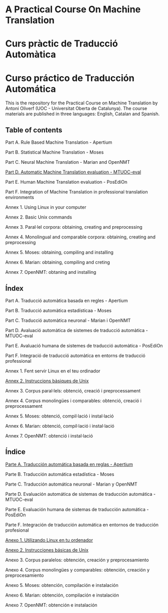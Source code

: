 # A Practical Course On Machine Translation
# Curs pràctic de Traducció Automàtica
# Curso práctico de Traducción Automática

This is the repository for the Practical Course on Machine Translation by Antoni Oliverf (UOC - Universitat Oberta de Catalunya). The course materials are published in three languages: English, Catalan and Spanish.

## Table of contents

Part A. Rule Based Machine Translation - Apertium

Part B. Statistical Machine Translation - Moses

Part C. Neural Machine Translation - Marian and OpenNMT

[Part D. Automatic Machine Translation evaluation - MTUOC-eval](https://github.com/aoliverg/a_practical_course_on_machine_translation/wiki/Part-D.-Automatic-Machine-Translation-evaluation---MTUOC-eval)

Part E. Human Machine Translation evaluation - PosEdiOn

Part F. Integration of Machine Translation in professional translation environments

Annex 1. Using Linux in your computer

Annex 2. Basic Unix commands

Annex 3. Paral·lel corpora: obtaining, creating and preprocessing

Annex 4. Monolingual and comparable corpora: obtaining, creating and preprocessing

Annex 5. Moses: obtaining, compiling and installing

Annex 6. Marian: obtaining, compiling and creting

Annex 7. OpenNMT: obtaning and installing


## Índex

Part A. Traducció automàtica basada en regles - Apertium

Part B. Traducció automàtica estadísticaa - Moses

Part C. Traducció automàtica neuronal - Marian i OpenNMT

Part D. Avaluació automàtica de sistemes de traducció automàtica - MTUOC-eval

Part E. Avaluació humana de sistemes de traducció automàtica - PosEdiOn

Part F. Integració de traducció automàtica en entorns de traducció professional

Annex 1. Fent servir Linux en el teu ordinador

[Annex 2. Instruccions bàsiques de Unix](https://github.com/aoliverg/a_practical_course_on_machine_translation/wiki/Anexo-2.-Instrucciones-b%C3%A1sicas-de-Unix)

Annex 3. Corpus paral·lels: obtenció, creació i preprocessament

Annex 4. Corpus monolingües i comparables: obtenció, creació i preprocessament

Annex 5. Moses: obtenció, compil·lació i instal·lació

Annex 6. Marian: obtenció, compil·lació i instal·lació

Annex 7. OpenNMT: obtenció i instal·lació

## Índice

[Parte A. Traducción automática basada en reglas - Apertium](https://github.com/aoliverg/a_practical_course_on_machine_translation/wiki/Part-A.-Traducci%C3%B3-autom%C3%A0tica-basada-en-regles---Apertium)

Parte B. Traducción automática estadística - Moses

Parte C. Traducción automática neuronal - Marian y OpenNMT

Parte D. Evaluación automática de sistemas de traducción automática - MTUOC-eval

Parte E. Evaluación humana de sistemas de traducción automática - PosEdiOn

Parte F. Integración de traducción automática en entornos de traducción profesional

[Anexo 1. Utilizando Linux en tu ordenador](https://github.com/aoliverg/a_practical_course_on_machine_translation/wiki/Anexo-1.-Utilizando-Linux-en-tu-ordenador)

[Anexo 2. Instrucciones básicas de Unix](https://github.com/aoliverg/a_practical_course_on_machine_translation/wiki/Annex-2.-Instruccions-b%C3%A0siques-de-Unix)

Anexo 3. Corpus paralelos: obtención, creación y preprocesamiento

Anexo 4. Corpus monolingües y comparables: obtención, creación y preprocesamiento

Anexo 5. Moses: obtención, compilación e instalación

Anexo 6. Marian: obtención, compilación e instalación

Anexo 7. OpenNMT: obtención e instalación
